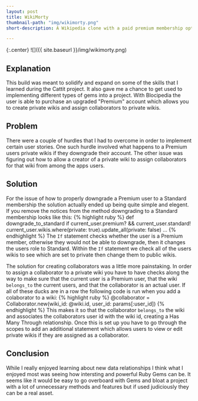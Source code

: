 ```yaml
---
layout: post
title: WikiMorty
thumbnail-path: "img/wikimorty.png"
short-description: A Wikipedia clone with a paid premium membership option.

---
```


{:.center}
![]({{ site.baseurl }}/img/wikimorty.png)

## Explanation

This build was meant to solidify and expand on some of the skills that I learned during the Cattit project. It also gave me a chance to get used to implementing different types of gems into a project. With Blocipedia the user is able to purchase an upgraded "Premium" account which allows you to create private wikis and assign collaborators to private wikis. 

## Problem

There were a couple of hurdles that I had to overcome in order to implement certain user stories. One such hurdle involved what happens to a Premium users private wikis if they downgrade their account. The other issue was figuring out how to allow a creator of a private wiki to assign collaborators for that wiki from among the apps users. 

## Solution

For the issue of how to properly downgrade a Premium user to a Standard membership the solution actually ended up being quite simple and elegent. If you remove the notices from the method downgrading to a Standard membership looks like this:
{% highlight ruby %}
def downgrade_to_standard
    if current_user.premium? && current_user.standard!
      current_user.wikis.where(private: true).update_all(private: false)
      ...
{% endhighlight %}
The `If` statement checks whether the user is a Premium member, otherwise they would not be able to downgrade, then it changes the users role to Standard. Within the `If` statement we check all of the users wikis to see which are set to private then change them to public wikis.

The solution for creating collaborators was a little more painstaking. In order to assign a collaborator to a private wiki you have to have checks along the way to make sure that the current user is a Premium user, that the wiki `belongs_to` the current users, and that the collaborator is an actual user. If all of these ducks are in a row the following code is run when you add a colaborator to a wiki:
{% highlight ruby %}
@collaborator = Collaborator.new(wiki_id: @wiki.id, user_id: params[:user_id])
{% endhighlight %}
This makes it so that the collaborator `belongs_to` the wiki and associates the collaborators user id with the wiki id, creating a Has Many Through relationship. Once this is set up you have to go through the scopes to add an additional statement which allows users to view or edit private wikis if they are assigned as a collaborator. 

## Conclusion

While I really enjoyed learning about new data relationships I think what I enjoyed most was seeing how intersting and powerful Ruby Gems can be. It seems like it would be easy to go overboard with Gems and bloat a project with a lot of unnecessary methods and features but if used judiciously they can be a real asset.
